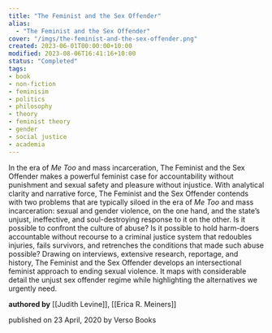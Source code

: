 ```yaml
---
title: "The Feminist and the Sex Offender"
alias:
  - "The Feminist and the Sex Offender"
cover: "/imgs/the-feminist-and-the-sex-offender.png"
created: 2023-06-01T00:00:00+10:00
modified: 2023-08-06T16:41:16+10:00
status: "Completed"
tags:
- book
- non-fiction
- feminisim
- politics
- philosophy
- theory
- feminist theory
- gender
- social justice
- academia
---
```


In the era of *Me Too* and mass incarceration, The Feminist and the Sex Offender makes a powerful feminist case for accountability without punishment and sexual safety and pleasure without injustice. With analytical clarity and narrative force, The Feminist and the Sex Offender contends with two problems that are typically siloed in the era of *Me Too* and mass incarceration: sexual and gender violence, on the one hand, and the state’s unjust, ineffective, and soul-destroying response to it on the other. Is it possible to confront the culture of abuse? Is it possible to hold harm-doers accountable without recourse to a criminal justice system that redoubles injuries, fails survivors, and retrenches the conditions that made such abuse possible? Drawing on interviews, extensive research, reportage, and history, The Feminist and the Sex Offender develops an intersectional feminist approach to ending sexual violence. It maps with considerable detail the unjust sex offender regime while highlighting the alternatives we urgently need.

**authored by** [[Judith Levine]], [[Erica R. Meiners]]

published on 23 April, 2020 by Verso Books

